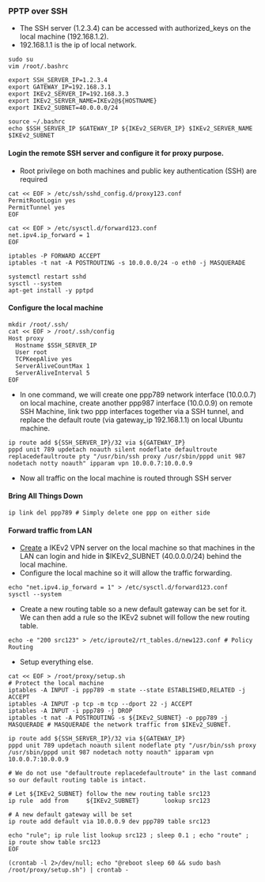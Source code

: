 ### PPTP over SSH
* The SSH server (1.2.3.4) can be accessed with authorized_keys on the local machine (192.168.1.2). 
* 192.168.1.1 is the ip of local network.
```
sudo su
vim /root/.bashrc

export SSH_SERVER_IP=1.2.3.4
export GATEWAY_IP=192.168.3.1
export IKEv2_SERVER_IP=192.168.3.3
export IKEv2_SERVER_NAME=IKEv2@${HOSTNAME}
export IKEv2_SUBNET=40.0.0.0/24

source ~/.bashrc
echo $SSH_SERVER_IP $GATEWAY_IP ${IKEv2_SERVER_IP} $IKEv2_SERVER_NAME $IKEv2_SUBNET
```
#### Login the remote SSH server and configure it for proxy purpose.
* Root privilege on both machines and public key authentication (SSH) are required
```
cat << EOF > /etc/ssh/sshd_config.d/proxy123.conf
PermitRootLogin yes
PermitTunnel yes
EOF

cat << EOF > /etc/sysctl.d/forward123.conf
net.ipv4.ip_forward = 1
EOF

iptables -P FORWARD ACCEPT
iptables -t nat -A POSTROUTING -s 10.0.0.0/24 -o eth0 -j MASQUERADE

systemctl restart sshd
sysctl --system
apt-get install -y pptpd
```
#### Configure the local machine 
```
mkdir /root/.ssh/
cat << EOF > /root/.ssh/config
Host proxy
  Hostname $SSH_SERVER_IP
  User root
  TCPKeepAlive yes
  ServerAliveCountMax 1
  ServerAliveInterval 5
EOF
```
* In one command, we will create one ppp789 network interface (10.0.0.7) on local machine, create another ppp987 interface (10.0.0.9) on remote SSH Machine, link two ppp interfaces together via a SSH tunnel, and replace the default route (via gateway_ip 192.168.1.1) on local Ubuntu machine.
```
ip route add ${SSH_SERVER_IP}/32 via ${GATEWAY_IP}
pppd unit 789 updetach noauth silent nodeflate defaultroute replacedefaultroute pty "/usr/bin/ssh proxy /usr/sbin/pppd unit 987 nodetach notty noauth" ipparam vpn 10.0.0.7:10.0.0.9
```
* Now all traffic on the local machine is routed through SSH server
#### Bring All Things Down 
```
ip link del ppp789 # Simply delete one ppp on either side
```
#### Forward traffic from LAN
* [Create](./ikev2.md) a IKEv2 VPN server on the local machine so that machines in the LAN can login and hide in $IKEv2_SUBNET (40.0.0.0/24) behind the local machine.
* Configure the local machine so it will allow the traffic forwarding.
```
echo "net.ipv4.ip_forward = 1" > /etc/sysctl.d/forward123.conf
sysctl --system
```
* Create a new routing table so a new default gateway can be set for it. We can then add a rule so the IKEv2 subnet will follow the new routing table.
```
echo -e "200 src123" > /etc/iproute2/rt_tables.d/new123.conf # Policy Routing 
```
* Setup everything else.
```
cat << EOF > /root/proxy/setup.sh
# Protect the local machine
iptables -A INPUT -i ppp789 -m state --state ESTABLISHED,RELATED -j ACCEPT
iptables -A INPUT -p tcp -m tcp --dport 22 -j ACCEPT
iptables -A INPUT -i ppp789 -j DROP 
iptables -t nat -A POSTROUTING -s ${IKEv2_SUBNET} -o ppp789 -j MASQUERADE # MASQUERADE the network traffic from $IKEv2_SUBNET.

ip route add ${SSH_SERVER_IP}/32 via ${GATEWAY_IP}
pppd unit 789 updetach noauth silent nodeflate pty "/usr/bin/ssh proxy /usr/sbin/pppd unit 987 nodetach notty noauth" ipparam vpn 10.0.0.7:10.0.0.9

# We do not use "defaultroute replacedefaultroute" in the last command so our default routing table is intact.

# Let ${IKEv2_SUBNET} follow the new routing table src123 
ip rule  add from     ${IKEv2_SUBNET}       lookup src123

# A new default gateway will be set
ip route add default via 10.0.0.9 dev ppp789 table src123

echo "rule"; ip rule list lookup src123 ; sleep 0.1 ; echo "route" ; ip route show table src123
EOF

(crontab -l 2>/dev/null; echo "@reboot sleep 60 && sudo bash /root/proxy/setup.sh") | crontab -
```  